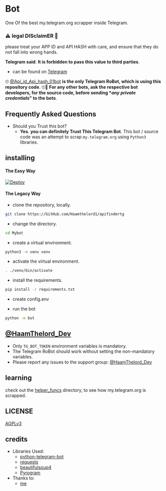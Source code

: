 # Bot

One Of the best my.telegram.org scrapper inside Telegram.

### ⚠ legal DISclaimER 🚸
please treat your APP ID and API HASH with care, and ensure that they do not fall into wrong hands.

**Telegram said**: __It is forbidden to pass this value to third parties__.

- can be found on [Telegram](https://telegram.dog/Api_id_Api_hash_01bot)

🙄 [@Api_id_Api_hash_01bot](https://telegram.dog/Api_id_Api_hash_01bot) **is the only Telegram RoBot, which is using this repository code**. 🙄😬
__For any other bots, ask the respective bot developers, for the source code, before sending **any private credentials*" to the bots__.

## Frequently Asked Questions

- Should you Trust this bot?
  - **Yes**. __you can definitely Trust This Telegram Bot__. This bot / source code was an attempt to scrap `my.telegram.org` using `Python3` libraries.


## installing

#### The Easy Way

[![Deploy](https://www.herokucdn.com/deploy/button.svg)](https://heroku.com/deploy)


#### The Legacy Way

- clone the repository, locally.
```sh
git clone https://GitHub.com/Haamthelord1/apifindertg
```

- change the directory.
```sh
cd Mybot
```

- create a virtual environment.
```sh
python3 -m venv venv
```

- activate the virtual environment.
```sh
. ./venv/bin/activate
```

- install the requirements.
```sh
pip install -r requirements.txt
```

- create config.env

- run the bot
```sh
python -m bot
```

## [@HaamThelord_Dev](https://telegram.dog/Haamthelord_Dev)

- Only `TG_BOT_TOKEN` environment variables is mandatory.
- The Telegram RoBot should work without setting the non-mandatory variables.
- Please report any issues to the support group:  [@HaamThelord_Dev](https://telegram.dog/Haamthelord_Dev)

## learning

check out the [helper_funcs](https://github.com/Haamthelord1/bot/tree/master/helper_funcs) directory, to see how my.telegram.org is scrapped.

## LICENSE
[AGPLv3](https://github.com/Haamthelord1/bot/tree/master/LICENSE)

## credits

- Libraries Used:
  - [python-telegram-bot](https://github.com/python-telegram-bot/python-telegram-bot)
  - [requests](https://github.com/psf/requests)
  - [beautifulsoup4](https://pypi.org/project/beautifulsoup4)
  - [Pyrogram](https://github.com/pyrogram/pyrogram)
- Thanks to:
  - [me](https://tx.me/Haamthelord_Dev)
